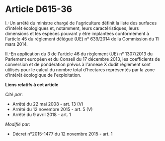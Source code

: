 # Article D615-36

I.-Un arrêté du ministre chargé de l'agriculture définit la liste des surfaces d'intérêt écologiques et, notamment, leurs
caractéristiques, leurs dimensions et les espèces pouvant y être implantées conformément à l'article 45 du règlement délégué
(UE) n° 639/2014 de la Commission du 11 mars 2014. 

II.-En application du 3 de l'article 46 du règlement (UE) n° 1307/2013 du Parlement européen et du Conseil du 17 décembre
2013, les coefficients de conversion et de pondération prévus à l'annexe X dudit règlement sont utilisés pour le calcul du
nombre total d'hectares représentés par la zone d'intérêt écologique de l'exploitation.

**Liens relatifs à cet article**

_Cité par_:

  - Arrêté du 22 mai 2008 - art. 13 (V)
  - Arrêté du 12 novembre 2015 - art. 5 (V)
  - Arrêté du 9 avril 2018 - art. 1

_Modifié par_:

  - Décret n°2015-1477 du 12 novembre 2015 - art. 1
